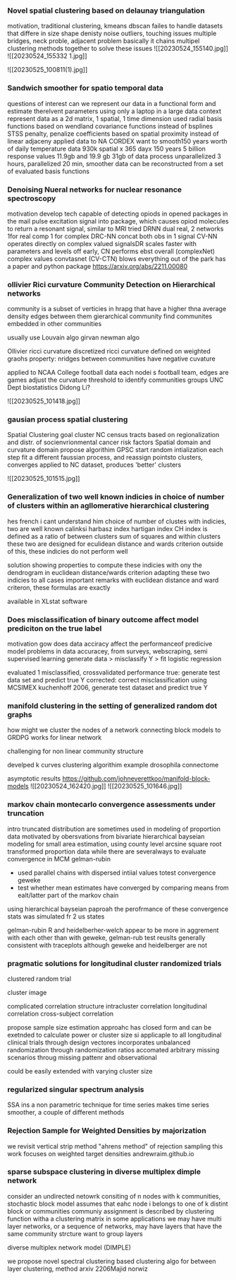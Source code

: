 ### Novel spatial clustering based on delaunay triangulation
motivation, traditional clustering, kmeans dbscan
failes to handle datasets that differe in size shape denisty noise outliers,
touching issues multiple bridges, neck proble, adjacent problem
basically it chains multipel clustering methods together to solve these issues
![[20230524_155140.jpg]]
![[20230524_155332 1.jpg]]

![[20230525_100811(1).jpg]]
### Sandwich smoother for spatio temporal data
questions of interest 
can we represent our data in a functional form and estimate therelvent parameters using only a laptop in a large data context
represent data as a 2d matrix, 1 spatial, 1 time dimension
used radial basis functions based on wendland covariance functions instead of bsplines
STSS penalty, penalize coefficients based on spatial proximity instead of linear adjaceny
applied data to NA CORDEX 
want to smooth150 years worth of daily temperature data
930k spatial x 365 dayx 150 years
5 billion response values
11.9gb and 19.9 gb
31gb of data process unparallelized 3 hours, parallelized 20 min, smoother data can be reconstructed from a set of evaluated basis functions

### Denoising Nueral networks for nuclear resonance spectroscopy
motivation develop tech capable of detecting opiods in opened packages in the mail
pulse excitation signal into package, which causes opiod molecules to return a resonant signal, similar to MRI
tried DRNN dual real, 2 networks 1for real comp 1 for complex
DRC-NN concat both obs in 1 signal
CV-NN operates directly on complex valued signalsDR scales faster with parameters and levels off early, CN performs ebst overall (complexNet)
complex values convtasnet (CV-CTN) blows everything out of the park
has a paper and python package
https://arxiv.org/abs/2211.00080

### ollivier Rici curvature Community Detection on Hierarchical networks
community is a subset of verticies in  hrapg that have a higher thna average density edges between them
gierarchical community find communites embedded in other communities

usually use Louvain algo
girvan newman algo

Ollivier ricci curvature
discretized ricci curvature defined on weighted graohs
property: nridges between communities have negative cuvature

applied to NCAA College football data
each nodei s football team, edges are games
adjust the curvature threshold to identify communities groups
UNC Dept biostatistics Didong Li?

![[20230525_101418.jpg]]
### gausian process spatial clustering
Spatial Clustering
goal cluster NC census tracts based on regionalization and distr. of socienvrionmental cancer risk factors
Spatial domain and curvature domain
propose algorithim GPSC 
start random intialization each step fit a different faussian process, and reassign pointsto clusters, converges
applied to NC dataset, produces 'better' clusters

![[20230525_101515.jpg]]

### Generalization of two well known indicies in choice of number of clusters within an agllomerative hierarchical clustering
hes french i cant understand him
choice of number of clustes with indicies,
two are well known calinksi harbasz index
hartigan index
CH index is defined as a ratio of between clusters sum of squares and within clusters
these two are designed for eculidean distance and wards criterion
outside of this, these indicies do not perform well

solution
showing properties to compute these indicies with ony the dendrogram in euclidean distance/wards criterion
adapting these two indicies to all cases
important remarks
with euclidean distance and ward criteron, these formulas are exactly

available in XLstat software

### Does misclassification of binary outcome affect model prediciton on the true label
motivation
gow does data acciracy affect the performanceof predicive model
problems in data accuracey, from surveys, webscraping, semi supervised learning 
generate data > misclassify Y > fit logistic regression

evaluated
1 misclassified, crossvalidated performance
true: generate test data set and predict true Y
corrected: correct misclassification using MCSIMEX kuchenhoff 2006, generate test dataset and predict true Y

### manifold clustering in the setting of generalized random dot graphs
how might we cluster the nodes of a network
connecting block models to GRDPG
works for linear network

challenging for non linear community structure

develped k curves clustering algorithim
example drosophila connectome

asymptotic results
https://github.com/johneverettkoo/manifold-block-models
![[20230524_162420.jpg]]
![[20230525_101646.jpg]]
### markov chain montecarlo convergence assessments under truncation
intro truncated distribution are sometimes used in modeling of proportion data
motivated by obersvations from bivariate hierarchical bayseian modeling for small area estimation, using county level arcsine square root transformed proportion data
while there are severalways to evaluate convergence in MCM
gelman-rubin
- used parallel chains with dispersed intiial values totest convergence
geweke
- test whether mean estimates have converged by comparing means from ealt/latter part of the markov chain

using hierarchical bayseian paproah the perofrmance of these convergence stats was simulated fr 2 us states

gelman-rubin R and heidelberher-welch appear to be more in aggrement with each other than with geweke, gelman-rub test reuslts generally consistent with traceplots
	although geweke and heidelberger are not 


### pragmatic solutions for longitudinal cluster randomized trials

clustered random trial

cluster image

complicated correlation structure
intracluster correlation
longitudinal correlation
cross-subject correlation

propose sample size estimation approahc
has closed form and can be exetnded to calculate power or cluster size
si applicaple to all longitudinal clinical trials through design vectores
incorporates unbalanced randomization through randomization ratios
accomated arbitrary missing scenarios throug missing pattenr and observational

could be easily extended with varying cluster size

### regularized singular spectrum analysis
SSA ins a non  parametric technique for time series
makes time series smoother, a couple of different methods

### Rejection Sample for Weighted Densities by majorization
we revisit vertical strip method "ahrens method" of rejection sampling
this work focuses on weighted target densities
andrewraim.github.io

### sparse subspace clustering in diverse multiplex dimple network

consider an undirected netowrk consiting of n nodes with k communities,
stochastic block model assumes that eahc node i belongs to one of k distint block or communities
communiy assignment is described by clustering function witha a clustering matrix
in some applications we may have multi layer networks, or a sequence of networks, may have layers that have the same community strcture
want to group layers

diverse multiplex network model (DIMPLE)

we propose novel spectral clustering based clustering algo for between layer clustering, method 
arxiv 2206Majid norwiz


